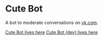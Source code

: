 # Cute Bot

A bot to moderate conversations on [vk.com](https://vk.com).

[Cute Bot lives here](https://vk.com/cutecutebot)
[Cute Bot (dev) lives here](https://vk.com/cutebotdev)

